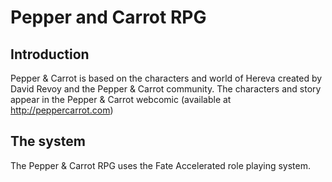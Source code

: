 # Pepper and Carrot RPG
## Introduction

Pepper & Carrot is based on the characters and world of Hereva created by David Revoy and the Pepper & Carrot community. The characters and story appear in the Pepper & Carrot webcomic (available at http://peppercarrot.com)

## The system

The Pepper & Carrot RPG uses the Fate Accelerated role playing system.
